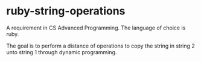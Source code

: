 # ruby-string-operations
A requirement in CS Advanced Programming. The language of choice is ruby.

The goal is to perform a distance of operations to copy the string in string 2 unto string 1 through dynamic programming.
